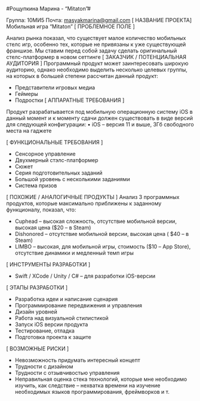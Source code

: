 #Рощупкина  Марина - “Mitaton”# 

Группа: 10МИ5
Почта:  masyakmarina@gmail.com
[ НАЗВАНИЕ ПРОЕКТА] 
Мобильная игра “Mitaton” 
[ ПРОБЛЕМНОЕ ПОЛЕ ]  

Анализ рынка показал, что существует малое количество мобильных стелс игр, особенно тех, которые не привязаны к уже существующей франшизе. Мы ставим перед собой задачу сделать оригинальный стелс-платформер в новом сеттинге 
 [ ЗАКАЗЧИК / ПОТЕНЦИАЛЬНАЯ АУДИТОРИЯ ] 
Программный продукт может заинтересовать широкую аудиторию, однако необходимо выделить несколько целевых группы, на которых в большей степени рассчитан данный продукт:

*	Представители игровых медиа
*	Геймеры
*	Подростки 
[ АППАРАТНЫЕ ТРЕБОВАНИЯ ] 

Продукт разрабатывается под мобильную операционную систему iOS в данный момент и к моменту сдачи должен существовать в виде версий для следующей конфигурации: 
•	iOS – версия 11 и выше, 3Гб свободного места на гаджете 

 [ ФУНКЦИОНАЛЬНЫЕ ТРЕБОВАНИЯ ] 
*	Сенсорное управление
*	Двухмерный стэлс-платформер
*	Сюжет
*	Серия подготовительных заданий
*	Большой уровень с несколькими заданиями
*	Система призов

 [ ПОХОЖИЕ / АНАЛОГИЧНЫЕ ПРОДУКТЫ ] 
Анализ 3 программных продуктов, которые максимально приближены к заданному функционалу, показал, что: 
*	Cuphead – высокая сложность, отсутствие мобильной версии, высокая цена ($20 – в Steam)
*	Dishonored – отсутствие мобильной версии, высокая цена ( $40 – в Steam)
*	LIMBO – высокая, для мобильной игры, стоимость ($10 – App Store), отсутствие динамики и медленный темп игры

[ ИНСТРУМЕНТЫ РАЗРАБОТКИ ] 
*	Swift / XCode / Unity / С# – для разработки iOS-версии 

 [ ЭТАПЫ РАЗРАБОТКИ ] 
*	Разработка идеи и написание сценария
*	Программирование передвижения и управления
*	Дизайн уровней
*	Работа над визуальной стилистикой
*	Запуск iOS версии продукта 
*	Тестирование, отладка 
*	Подготовка проекта к защите 

[ ВОЗМОЖНЫЕ РИСКИ ] 
*	Невозможность придумать интересный концепт
*	Трудности с дизайном
*	Трудности с отзывчивостью управления 
*	Неправильная оценка стека технологий, которые мне необходимо изучить, как следствие – нехватка времени на изучение необходимых языков программирования, фреймворков и т.

